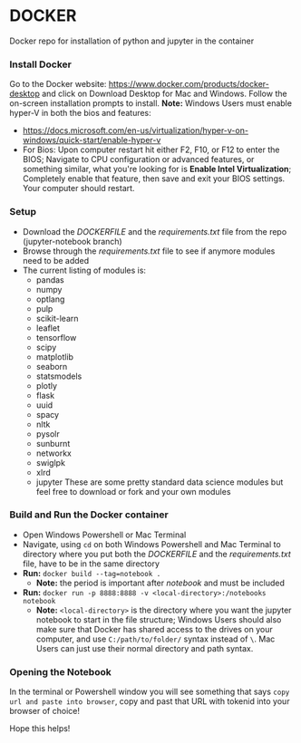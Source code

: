 # DOCKER
Docker repo for installation of python and jupyter in the container

### Install Docker
Go to the Docker website:  https://www.docker.com/products/docker-desktop and click on Download Desktop for Mac and Windows.  Follow the on-screen installation prompts to install.
**Note:**  Windows Users must enable hyper-V in both the bios and features:
- https://docs.microsoft.com/en-us/virtualization/hyper-v-on-windows/quick-start/enable-hyper-v
- For Bios:  Upon computer restart hit either F2, F10, or F12 to enter the BIOS; Navigate to CPU configuration or advanced features, or something similar, what you're looking for is **Enable Intel Virtualization**; Completely enable that feature, then save and exit your BIOS settings.  Your computer should restart.

### Setup
- Download the *DOCKERFILE* and the *requirements.txt* file from the repo (jupyter-notebook branch)
- Browse through the *requirements.txt* file to see if anymore modules need to be added
- The current listing of modules is:
    - pandas
    - numpy
    - optlang
    - pulp
    - scikit-learn
    - leaflet
    - tensorflow
    - scipy
    - matplotlib
    - seaborn
    - statsmodels
    - plotly
    - flask
    - uuid
    - spacy
    - nltk
    - pysolr
    - sunburnt
    - networkx
    - swiglpk
    - xlrd
    - jupyter
These are some pretty standard data science modules but feel free to download or fork and your own modules
### Build and Run the Docker container
- Open Windows Powershell or Mac Terminal
- Navigate, using `cd` on both Windows Powershell and Mac Terminal to directory where you put both the *DOCKERFILE* and the *requirements.txt* file, have to be in the same directory
- **Run:**  `docker build --tag=notebook .`
    - **Note:**  the period is important after *notebook* and must be included
- **Run:**  `docker run -p 8888:8888 -v <local-directory>:/notebooks notebook`
    - **Note:**  `<local-directory>` is the directory where you want the jupyter notebook to start in the file structure; Windows Users should also make sure that Docker has shared access to the drives on your computer, and use `C:/path/to/folder/` syntax instead of `\`.  Mac Users can just use their normal directory and path syntax.

### Opening the Notebook
In the terminal or Powershell window you will see something that says `copy url and paste into browser`, copy and past that URL with tokenid into your browser of choice!

Hope this helps!

